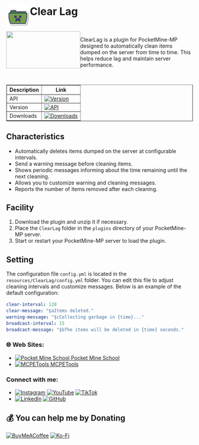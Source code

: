 <h1>Clear Lag<img src="icon.png" height="64" width="64" align="left"></img></h1><br/>
<img src="assets/img/screenshot.png" height="100" width="200" align="left"></img>
<p>ClearLag is a plugin for PocketMine-MP designed to automatically clean items dumped on the server from time to time. This helps reduce lag and maintain server performance.</p><br/>

<table border="1">
  <tr>
    <th>Description</th>
    <th>Link</th>
  </tr>
  <tr>
    <td>API</td>
    <td><a href="https://poggit.pmmp.io/p/ClearLag-Mc"><img src="https://poggit.pmmp.io/shield.api/ClearLag-Mc" alt="Version"></a></td>
  </tr>
  <tr>
    <td>Version</td>
    <td><a href="https://poggit.pmmp.io/p/ClearLag-Mc"><img src="https://poggit.pmmp.io/shield.state/ClearLag-Mc" alt="API"></a></td>
  </tr>
  <tr>
    <td>Downloads</td>
    <td><a href="https://poggit.pmmp.io/p/ClearLag-Mc"><img src="https://poggit.pmmp.io/shield.dl.total/ClearLag-Mc" alt="Downloads"></a></td>
  </tr>
</table>

## Characteristics

- Automatically deletes items dumped on the server at configurable intervals.
- Send a warning message before cleaning items.
- Shows periodic messages informing about the time remaining until the next cleaning.
- Allows you to customize warning and cleaning messages.
- Reports the number of items removed after each cleaning.

## Facility

1. Download the plugin and unzip it if necessary.
2. Place the `ClearLag` folder in the `plugins` directory of your PocketMine-MP server.
3. Start or restart your PocketMine-MP server to load the plugin.

## Setting

The configuration file `config.yml` is located in the `resources/ClearLag/config.yml` folder. You can edit this file to adjust cleaning intervals and customize messages. Below is an example of the default configuration:

```yaml
clear-interval: 120
clear-message: "§aItems deleted."
warning-message: "§cCollecting garbage in {time}..."
broadcast-interval: 15
broadcast-message: "§bThe items will be deleted in {time} seconds."
```

### 🌐 Web Sites:
- [<img src="https://pocketmineschool.netlify.app/favicon.ico" alt="Pocket Mine School" width="40" height="40"/> Pocket Mine School](https://pocketmineschool.netlify.app/)
- [<img src="https://mcpetools.surge.sh/favicon.ico" alt="MCPETools" width="40" height="40"/> MCPETools](https://mcpetools.surge.sh/)

### Connect with me:
- [![Instagram](https://img.shields.io/badge/Instagram-E4405F?style=for-the-badge&logo=instagram&logoColor=white)](https://www.instagram.com/sr_shelby02)
[![YouTube](https://img.shields.io/badge/YouTube-FF0000?style=for-the-badge&logo=youtube&logoColor=white)](https://www.youtube.com/@t-starks)
[![TikTok](https://img.shields.io/badge/TikTok-000000?style=for-the-badge&logo=tiktok&logoColor=white)](https://www.tiktok.com/@t.starkofc)
- [![LinkedIn](https://img.shields.io/badge/LinkedIn-0A66C2?style=for-the-badge&logo=linkedin&logoColor=white)](https://linkedin.com/in/t-stark)
[![GitHub](https://img.shields.io/badge/GitHub-181717?style=for-the-badge&logo=github&logoColor=white)](https://github.com/t-starks)

## 💰 You can help me by Donating
[![BuyMeACoffee](https://img.shields.io/badge/Buy%20Me%20a%20Coffee-ffdd00?style=for-the-badge&logo=buy-me-a-coffee&logoColor=black)](https://buymeacoffee.com/t.stark)
[![Ko-Fi](https://img.shields.io/badge/Ko--fi-F16061?style=for-the-badge&logo=ko-fi&logoColor=white)](https://ko-fi.com/tstark) 
